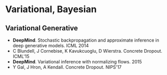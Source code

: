 # Variational, Bayesian

## Variational Generative
- **DeepMind**. Stochastic backpropagation and approximate inference in deep generative models. ICML 2014
- C Blundell, J Cornebise, K Kavukcuoglu, D Wierstra. Concrete Dropout. ICML'15
- **DeepMind**. Variational inference with normalizing flows. 2015
- Y Gal, J Hron, A Kendall. Concrete Dropout. NIPS'17